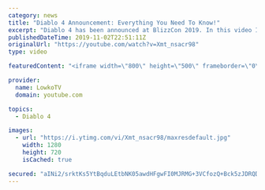 ```yaml
---
category: news
title: "Diablo 4 Announcement: Everything You Need To Know!"
excerpt: "Diablo 4 has been announced at BlizzCon 2019. In this video I go over everything you need to know about this upcoming Blizzard Entertainment game."
publishedDateTime: 2019-11-02T22:51:11Z
originalUrl: "https://youtube.com/watch?v=Xmt_nsacr98"
type: video

featuredContent: "<iframe width=\"800\" height=\"500\" frameborder=\"0\" src=\"https://www.youtube.com/embed/Xmt_nsacr98\" allow=\"accelerometer; autoplay; encrypted-media; gyroscope; picture-in-picture\" allowfullscreen></iframe>"

provider:
  name: LowkoTV
  domain: youtube.com

topics:
  - Diablo 4

images:
  - url: "https://i.ytimg.com/vi/Xmt_nsacr98/maxresdefault.jpg"
    width: 1280
    height: 720
    isCached: true

secured: "aINi2/srktKs5YtBqduLEtbNK05awdHFgwFI0MJRMG+3VCfozQ+Bck5zJDRQDBt3XtaIhOQR49VPXJqpV0eUHN5Cb9qOkVOAahX8mXX/HFD5E8HF1JS3hXvMwrUbHAvAUHKlTak6ecMV52mIH+kdoaC0IEC4DYf819MG0oycRsCTFUL6IeDpqmyX3AnnThiNGG62huFJW2nbow1m96bkTJ3sGbJKS+WrrOGpn0wDqUAJr6mCd5Epe8+vnt8WfkG39+1b3J0+qtN9y4RP08/+hOFQvnZ/MD5ad2jBZsLyhVE2/SnnzCRCeabG55YjGGBx16q1kQWMhhzWDsjWJgKqASAWEq3Pj13Z+mFED7xvchGPURP9sLcfZizdCBhHvT+3yKSZidjxw7255cYV/yX8RRQyhJs0I80nmIE8fsXOaQllWnQNacQVrvg1y9dVCNHh;dQpe4UM/rV2bNXwOOh/pzQ=="
---
```



